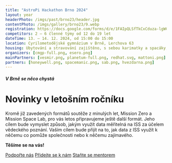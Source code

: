 ```yaml
---
title: "AstroPi Hackathon Brno 2024"
layout: year
headerPhoto: /imgs/past/brno23/header.jpg
contentPhoto: /imgs/gallery/brno23/9.webp
registration: https://docs.google.com/forms/d/e/1FAIpQLSfTkCxCduza-lgWC-cWt3o1V5J2522hA-PjFUqef_DBwVy56A/viewform
competitors: 2 – 6 členné týmy od 12 do 19 let
dateTime: 13. – 14. 12. 2024, od 15:00 do 15:00
location: Cyrilometodějské gymnázium v Brně, Lerchova 63
housing: Ubytování a stravování zajištěno, s sebou karimatky a spacáky, možnost malého nákupu na místě
organizers: [cmgp-full.png, esero.png]
mainPartners: [vesmir.png, planetum-full.png, redhat.svg, mattoni.png]
partners: [honeywell.png, spacemanic.png, sab.png, hvezdarna.png]
---
```


##### V Brně se něco chystá
# Novinky v letošním ročníku

Kromě již zavedených formátů soutěže z minulých let, Mission Zero a Mission Space Lab, pro vás letos připravujeme ještě další formát. Jeho cílem bude vymyslet způsob, jakým využít data měřitelná na ISS za účelem vědeckého poznání. Vaším cílem bude přijít na to, jak data z ISS využít k něčemu co pomůže společnosti nebo k něčemu zajímavého.

**Těšíme se na vás!**

<div class="section-row">
    <a href="/zapojte-se/spoluprace" class="primary-button">Podpořte nás</a>
    <a href="/zapojte-se/organizator" class="primary-button">Přidejte se k nám</a>
    <a href="/zapojte-se/mentor" class="primary-button">Staňte se mentorem</a>
</div>
